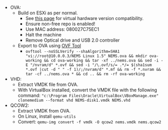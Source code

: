 - OVA:
  - Build on ESXi as per normal.
    - See [this page](https://kb.vmware.com/s/article/2007240) for virtual hardware version compatibility.
    - Ensure non-free repo is enabled!
    - Use MAC address: 080027C75EC1
    - Halt the machine
    - Remove Optical drive and USB 2.0 controller
  - Export to OVA using [OVF Tool](https://my.vmware.com/group/vmware/details?downloadGroup=OVFTOOL430&productId=742)
    - `ovftool --noSSLVerify --shaAlgorithm=SHA1 "vi://root@10.0.0.3/NEMS Linux 1.5" NEMS.ova && mkdir ova-working && cd ova-working && tar -xf ../nems.ova && sed -i -E "/nvram/d" *.ovf && sed -i "/\.ovf/s/= .*/= $(sha1sum *.ovf |cut -d " " -f 1)/;/nvram/d" *.mf && rm -f *.nvram && tar -cf ../nems.ova * && cd .. && rm -rf ova-working`
- VHD:
  - Extract VMDK file from OVA.
  - With VirtualBox installed, convert the VMDK file with the following command: `"c:\Program Files\Oracle\VirtualBox\VBoxManage.exe" clonemedium --format vhd NEMS-disk1.vmdk NEMS.vhd`
- QCOW2:
  - Extract VMDK from OVA.
  - On Linux, install `qemu-utils`
  - Convert: `qemu-img convert -f vmdk -O qcow2 nems.vmdk nems.qcow2`
